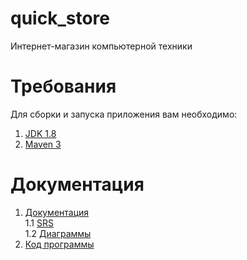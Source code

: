 # quick_store
Интернет-магазин компьютерной техники

# Требования
Для сборки и запуска приложения вам необходимо:
1. [JDK 1.8](https://www.oracle.com/technetwork/java/javase/downloads/jdk8-downloads-2133151.html)
2. [Maven 3](https://maven.apache.org/)<br>

# Документация
1. [Документация](https://github.com/SachkoAlex/quick_store/tree/master/Documentation)<br>
1.1 [SRS](https://github.com/SachkoAlex/quick_store/blob/master/Documentation/SRS.md)<br>
1.2 [Диаграммы](https://github.com/SachkoAlex/quick_store/tree/master/Documentation/Diagrams)
3. [Код программы](https://github.com/SachkoAlex/quick_store/tree/master/src)

